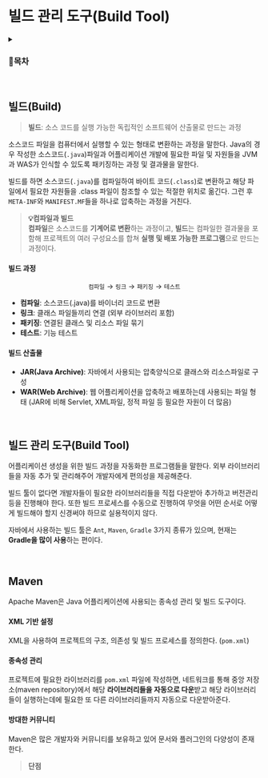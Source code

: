 # 빌드 관리 도구(Build Tool)
<details>
<summary><h3>📑목차</h3></summary>
<div markdown="1">

- [IoC](#ioc)


</div>
</details>
<br>


## 빌드(Build)
>**빌드**: 소스 코드를 실행 가능한 독립적인 소프트웨어 산출물로 만드는 과정

소스코드 파일을 컴퓨터에서 실행할 수 있는 형태로 변환하는 과정을 말한다. Java의 경우 작성한 소스코드(`.java`)파일과 어플리케이션 개발에 필요한 파일 및 자원들을 JVM과 WAS가 인식할 수 있도록 패키징하는 과정 및 결과물을 말한다. 

빌드를 하면 소스코드(`.java`)를 컴파일하여 바이트 코드(`.class`)로 변환하고 해당 파일에서 필요한 자원들을 .class 파일이 참조할 수 있는 적절한 위치로 옮긴다. 그런 후 `META-INF`와 `MANIFEST.MF`들을 하나로 압축하는 과정을 거친다. 

> **💡컴파일과 빌드** <br>
> **컴파일**은 소스코드를 **기계어로 변환**하는 과정이고, **빌드**는 컴파일한 결과물을 포함해 프로젝트의 여러 구성요소를 합쳐 **실행 및 배포 가능한 프로그램**으로 만드는 과정이다.  

#### 빌드 과정
<p align="center"><code>컴파일</code> → <code>링크</code> → <code>패키징</code> → <code>테스트</code>
</p>

- **컴파일**: 소스코드(.java)를 바이너리 코드로 변환
- **링크**: 클래스 파일들끼리 연결 (외부 라이브러리 포함)
- **패키징**: 연결된 클래스 및 리소스 파일 묶기
- **테스트**: 기능 테스트

#### 빌드 산출물
- **JAR(Java Archive)**: 자바에서 사용되는 압축양식으로 클래스와 리소스파일로 구성
- **WAR(Web Archive)**: 웹 어플리케이션을 압축하고 배포하는데 사용되는 파일 형태 (JAR에 비해 Servlet, XML파일, 정적 파일 등 필요한 자원이 더 많음)

<br>

## 빌드 관리 도구(Build Tool)
어플리케이션 생성을 위한 빌드 과정을 자동화한 프로그램들을 말한다. 외부 라이브러리들을 자동 추가 및 관리해주어 개발자에게 편의성을 제공해준다. 

빌드 툴이 없다면 개발자들이 필요한 라이브러리들을 직접 다운받아 추가하고 버전관리 등을 진행해야 한다. 또한 빌드 프로세스를 수동으로 진행하여 무엇을 어떤 순서로 어떻게 빌드해야 할지 신경써야 하므로 실용적이지 않다. 

자바에서 사용하는 빌드 툴은 `Ant`, `Maven`, `Gradle` 3가지 종류가 있으며, 현재는 **Gradle을 많이 사용**하는 편이다. 

<br>

## Maven
Apache Maven은 Java 어플리케이션에 사용되는 종속성 관리 및 빌드 도구이다. 

#### XML 기반 설정
XML을 사용하여 프로젝트의 구조, 의존성 및 빌드 프로세스를 정의한다. (`pom.xml`)

#### 종속성 관리
프로젝트에 필요한 라이브러리를 `pom.xml` 파일에 작성하면, 네트워크를 통해 중앙 저장소(maven repository)에서 해당 **라이브러리들을 자동으로 다운**받고 해당 라이브러리들이 실행하는데에 필요한 또 다른 라이브러리들까지 자동으로 다운받아준다.

#### 방대한 커뮤니티
Maven은 많은 개발자와 커뮤니티를 보유하고 있어 문서와 플러그인의 다양성이 존재한다.

> **단점** <br>
> 

<br>

